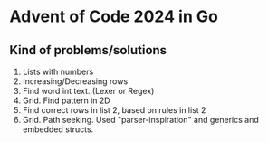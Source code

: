 # Advent of Code 2024 in Go

## Kind of problems/solutions
1. Lists with numbers
2. Increasing/Decreasing rows
3. Find word int text. (Lexer or Regex)
4. Grid. Find pattern in 2D
5. Find correct rows in list 2, based on rules in list 2
6. Grid. Path seeking. Used "parser-inspiration" and generics and embedded structs.



